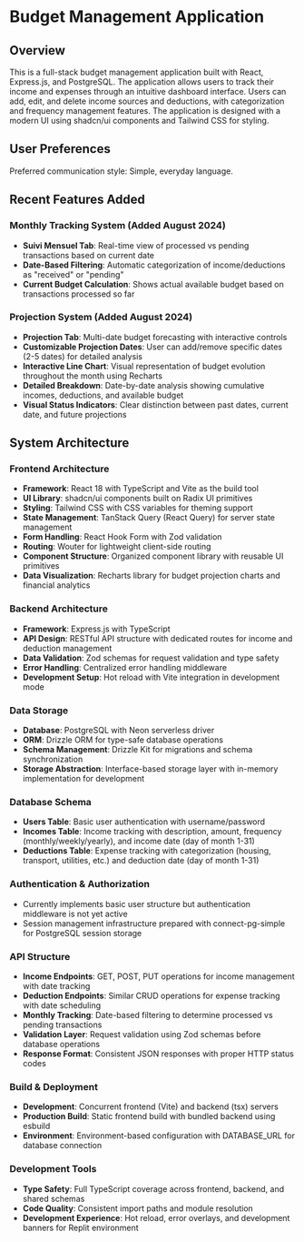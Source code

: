 # Budget Management Application

## Overview

This is a full-stack budget management application built with React, Express.js, and PostgreSQL. The application allows users to track their income and expenses through an intuitive dashboard interface. Users can add, edit, and delete income sources and deductions, with categorization and frequency management features. The application is designed with a modern UI using shadcn/ui components and Tailwind CSS for styling.

## User Preferences

Preferred communication style: Simple, everyday language.

## Recent Features Added

### Monthly Tracking System (Added August 2024)
- **Suivi Mensuel Tab**: Real-time view of processed vs pending transactions based on current date
- **Date-Based Filtering**: Automatic categorization of income/deductions as "received" or "pending"
- **Current Budget Calculation**: Shows actual available budget based on transactions processed so far

### Projection System (Added August 2024)  
- **Projection Tab**: Multi-date budget forecasting with interactive controls
- **Customizable Projection Dates**: User can add/remove specific dates (2-5 dates) for detailed analysis
- **Interactive Line Chart**: Visual representation of budget evolution throughout the month using Recharts
- **Detailed Breakdown**: Date-by-date analysis showing cumulative incomes, deductions, and available budget
- **Visual Status Indicators**: Clear distinction between past dates, current date, and future projections

## System Architecture

### Frontend Architecture
- **Framework**: React 18 with TypeScript and Vite as the build tool
- **UI Library**: shadcn/ui components built on Radix UI primitives
- **Styling**: Tailwind CSS with CSS variables for theming support
- **State Management**: TanStack Query (React Query) for server state management
- **Form Handling**: React Hook Form with Zod validation
- **Routing**: Wouter for lightweight client-side routing
- **Component Structure**: Organized component library with reusable UI primitives
- **Data Visualization**: Recharts library for budget projection charts and financial analytics

### Backend Architecture
- **Framework**: Express.js with TypeScript
- **API Design**: RESTful API structure with dedicated routes for income and deduction management
- **Data Validation**: Zod schemas for request validation and type safety
- **Error Handling**: Centralized error handling middleware
- **Development Setup**: Hot reload with Vite integration in development mode

### Data Storage
- **Database**: PostgreSQL with Neon serverless driver
- **ORM**: Drizzle ORM for type-safe database operations
- **Schema Management**: Drizzle Kit for migrations and schema synchronization
- **Storage Abstraction**: Interface-based storage layer with in-memory implementation for development

### Database Schema
- **Users Table**: Basic user authentication with username/password
- **Incomes Table**: Income tracking with description, amount, frequency (monthly/weekly/yearly), and income date (day of month 1-31)
- **Deductions Table**: Expense tracking with categorization (housing, transport, utilities, etc.) and deduction date (day of month 1-31)

### Authentication & Authorization
- Currently implements basic user structure but authentication middleware is not yet active
- Session management infrastructure prepared with connect-pg-simple for PostgreSQL session storage

### API Structure
- **Income Endpoints**: GET, POST, PUT operations for income management with date tracking
- **Deduction Endpoints**: Similar CRUD operations for expense tracking with date scheduling
- **Monthly Tracking**: Date-based filtering to determine processed vs pending transactions
- **Validation Layer**: Request validation using Zod schemas before database operations
- **Response Format**: Consistent JSON responses with proper HTTP status codes

### Build & Deployment
- **Development**: Concurrent frontend (Vite) and backend (tsx) servers
- **Production Build**: Static frontend build with bundled backend using esbuild
- **Environment**: Environment-based configuration with DATABASE_URL for database connection

### Development Tools
- **Type Safety**: Full TypeScript coverage across frontend, backend, and shared schemas
- **Code Quality**: Consistent import paths and module resolution
- **Development Experience**: Hot reload, error overlays, and development banners for Replit environment